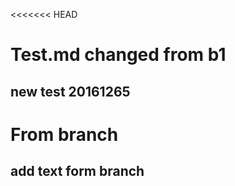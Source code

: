 <<<<<<< HEAD
# Test.md changed from b1

## new test 20161265

# From branch

## add text form branch

